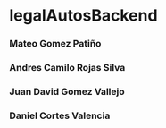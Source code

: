 # legalAutosBackend  
### Mateo Gomez Patiño
### Andres Camilo Rojas Silva
### Juan David Gomez Vallejo
### Daniel Cortes Valencia
